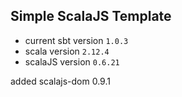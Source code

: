 ## Simple ScalaJS Template

- current sbt version `1.0.3`
- scala version `2.12.4`
- scalaJS version `0.6.21`

added scalajs-dom 0.9.1